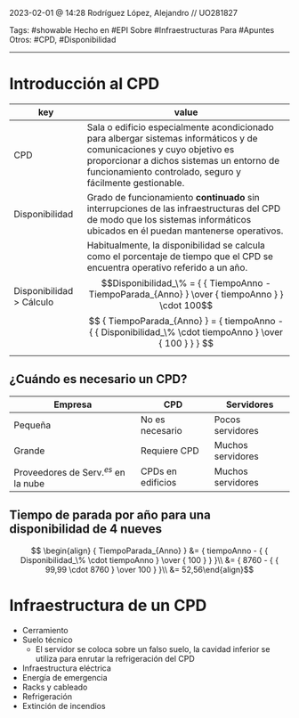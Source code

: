 2023-02-01 @ 14:28
Rodríguez López, Alejandro // UO281827

Tags:
	#showable
	Hecho en #EPI
	Sobre #Infraestructuras 
	Para #Apuntes
	Otros: #CPD, #Disponibilidad
<hr>


# Introducción al CPD
|key|value|
|----|-----|
|CPD| Sala o edificio especialmente acondicionado para albergar sistemas informáticos y de comunicaciones y cuyo objetivo es proporcionar a dichos sistemas un entorno de funcionamiento controlado, seguro y fácilmente gestionable.|
| Disponibilidad | Grado de funcionamiento **continuado** sin interrupciones de las infraestructuras del CPD de modo que los sistemas informáticos ubicados en él puedan mantenerse operativos.
| Disponibilidad > Cálculo | Habitualmente, la disponibilidad se calcula como el porcentaje de tiempo que el CPD se encuentra operativo referido a un año. $$Disponibilidad_\% = { { TiempoAnno - TiempoParada_{Anno} } \over { tiempoAnno } } \cdot 100$$ $$ { TiempoParada_{Anno} } = { tiempoAnno - { { Disponibilidad_\% \cdot tiempoAnno } \over { 100 } } } $$

## ¿Cuándo es necesario un CPD?
|Empresa | CPD | Servidores |
|-----|-----|-----|
|Pequeña| No es necesario | Pocos servidores|
|Grande | Requiere CPD | Muchos servidores|
|Proveedores de Serv.$^{es}$ en la nube | CPDs en edificios | Muchos servidores|

## Tiempo de parada por año para una disponibilidad de 4 nueves
$$ \begin{align} { TiempoParada_{Anno} } &= { tiempoAnno - { { Disponibilidad_\% \cdot tiempoAnno } \over { 100 } } }\\
&= { 8760 - { { 99,99 \cdot 8760 } \over 100 } }\\
&= 52,56\end{align}$$
# Infraestructura de un CPD

- Cerramiento
- Suelo técnico 
	- El servidor se coloca sobre un falso suelo, la cavidad inferior se utiliza para enrutar la refrigeración del CPD
- Infraestructura eléctrica
- Energía de emergencia
- Racks y cableado
- Refrigeración
- Extinción de incendios